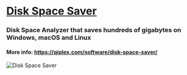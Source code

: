 # [Disk Space Saver](http://qiplex.com/software/disk-space-saver/)



### Disk Space Analyzer that saves  hundreds of gigabytes on Windows, macOS and Linux

#### More info: https://qiplex.com/software/disk-space-saver/



![Disk Space Saver](http://qiplex.com/img/disk-space-saver-app.png)

